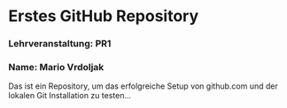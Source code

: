 # Erstes GitHub Repository
### Lehrveranstaltung: PR1
### Name: Mario Vrdoljak
Das ist ein Repository, um das erfolgreiche Setup von github.com und der lokalen Git Installation zu
testen...